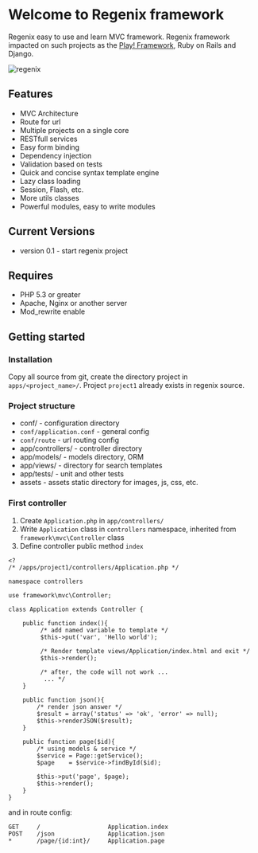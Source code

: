 Welcome to Regenix framework
============================

Regenix easy to use and learn MVC framework.
Regenix framework impacted on such projects as the [Play! Framework](http://playframework.com/),
Ruby on Rails and Django.

![regenix](http://develstudio.ru/upload/medialibrary/cf8/cf88db498096a1eba21c75f7910a4ef4.png)

Features
--------
* MVC Architecture
* Route for url
* Multiple projects on a single core 
* RESTfull services
* Easy form binding
* Dependency injection
* Validation based on tests
* Quick and concise syntax template engine
* Lazy class loading
* Session, Flash, etc.
* More utils classes
* Powerful modules, easy to write modules

Current Versions
----------------
* version 0.1 - start regenix project

Requires
--------

* PHP 5.3 or greater
* Apache, Nginx or another server
* Mod_rewrite enable


Getting started
---------------

### Installation

Copy all source from git, create the directory project in `apps/<project_name>/`.
Project `project1` already exists in regenix source. 

### Project structure

* conf/ - configuration directory
 * `conf/application.conf` - general config
 * `conf/route` - url routing config
* app/controllers/ - controller directory
* app/models/ - models directory, ORM
* app/views/ - directory for search templates
* app/tests/ - unit and other tests
* assets - assets static directory for images, js, css, etc.

### First controller

1. Create `Application.php` in `app/controllers/`
2. Write `Application` class in `controllers` namespace, inherited from `framework\mvc\Controller` class
3. Define controller public method `index`


```
<? 
/* /apps/project1/controllers/Application.php */

namespace controllers

use framework\mvc\Controller;

class Application extends Controller {

    public function index(){
         /* add named variable to template */
         $this->put('var', 'Hello world');

         /* Render template views/Application/index.html and exit */
         $this->render();

         /* after, the code will not work ...
          ... */
    }

    public function json(){
        /* render json answer */
        $result = array('status' => 'ok', 'error' => null);
        $this->renderJSON($result);
    }

    public function page($id){
        /* using models & service */
        $service = Page::getService();
        $page    = $service->findById($id);

        $this->put('page', $page);
        $this->render();
    }
}
```

and in route config:

```
GET     /                   Application.index
POST    /json               Application.json
*       /page/{id:int}/     Application.page
```